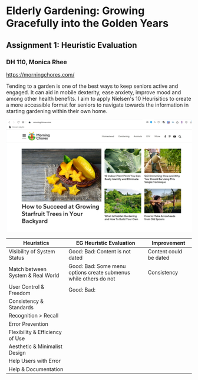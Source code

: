 # Elderly Gardening: Growing Gracefully into the Golden Years
## Assignment 1: Heuristic Evaluation
### DH 110, Monica Rhee

https://morningchores.com/

Tending to a garden is one of the best ways to keep seniors active and engaged. It can aid in mobile dexterity, ease anxiety, improve mood and among other health benefits. I aim to apply Nielsen's 10 Heurisitics to create a more accessible format for seniors to navigate towards the information in starting gardening within their own home.

<img src="https://github.com/monicakr1/DH110/blob/main/img/mc.jpg">

Heuristics | EG Heuristic Evaluation | Improvement 
--- | --- | --- 
Visibility of System Status |  Good: Bad: Content is not dated | Content could be dated 
Match between System & Real World | Good: Bad: Some menu options create submenus while others do not | Consistency 
User Control & Freedom | Good: Bad: 
Consistency & Standards |
Recognition > Recall |
Error Prevention |
Flexibility & Efficiency of Use |
Aesthetic & Minimalist Design |
Help Users with Error | 
Help & Documentation | 
